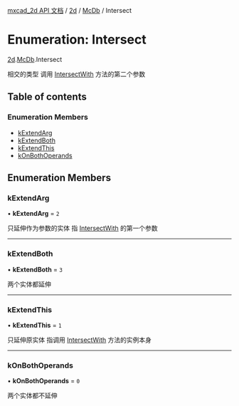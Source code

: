 [mxcad_2d API 文档](../README.md) / [2d](../modules/2d.md) / [McDb](../modules/2d.McDb.md) / Intersect

# Enumeration: Intersect

[2d](../modules/2d.md).[McDb](../modules/2d.McDb.md).Intersect

相交的类型
调用 [IntersectWith](../classes/2d.McDbEntity.md#intersectwith) 方法的第二个参数

## Table of contents

### Enumeration Members

- [kExtendArg](2d.McDb.Intersect.md#kextendarg)
- [kExtendBoth](2d.McDb.Intersect.md#kextendboth)
- [kExtendThis](2d.McDb.Intersect.md#kextendthis)
- [kOnBothOperands](2d.McDb.Intersect.md#konbothoperands)

## Enumeration Members

### kExtendArg

• **kExtendArg** = ``2``

只延伸作为参数的实体
指 [IntersectWith](../classes/2d.McDbEntity.md#intersectwith) 的第一个参数

___

### kExtendBoth

• **kExtendBoth** = ``3``

两个实体都延伸

___

### kExtendThis

• **kExtendThis** = ``1``

只延伸原实体
指调用 [IntersectWith](../classes/2d.McDbEntity.md#intersectwith) 方法的实例本身

___

### kOnBothOperands

• **kOnBothOperands** = ``0``

两个实体都不延伸
